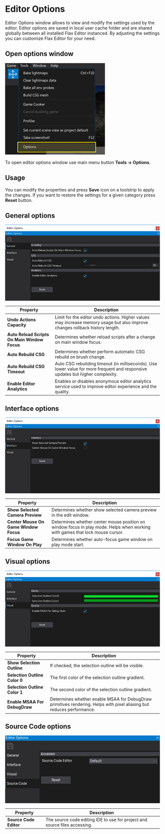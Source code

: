 # Editor Options

Editor Options window allows to view and modify the settings used by the editor. Editor options are saved in local user cache folder and are shared globally between all installed Flax Editor instanced. By adjusting the settings you can customize Flax Editor for your need.

## Open options window

![Open Editor Options](media/open-options.png)

To open editor options window use main menu button **Tools -> Options**.

## Usage

You can modify the properties and press **Save** icon on a toolstrip to apply the changes. If you want to restore the settings for a given category press **Reset** button.

## General options

![General Options](media/options-general.png)

| Property | Description |
|--------|--------|
| **Undo Actions Capacity** | Limit for the editor undo actions. Higher values may increase memory usage but also improve changes rollback history length. |
| **Auto Reload Scripts On Main Window Focus** | Determines whether reload scripts after a change on main window focus. |
| **Auto Rebuild CSG** | Determines whether perform automatic CSG rebuild on brush change. |
| **Auto Rebuild CSG Timeout** | Auto CSG rebuilding timeout (in milliseconds). Use lower value for more frequent and responsive updates but higher complexity. |
| **Enable Editor Analytics** | Enables or disables anonymous editor analytics service used to improve editor experience and the quality. |

## Interface options

![Interface Options](media/options-interface.png)

| Property | Description |
|--------|--------|
| **Show Selected Camera Preview** | Determines whether show selected camera preview in the edit window. |
| **Center Mouse On Game Window Focus** | Determines whether center mouse position on window focus in play mode. Helps when working with games that lock mouse cursor. |
| **Focus Game Window On Play** | Determines whether auto-focus game window on play mode start. |

## Visual options

![Visual Options](media/options-visual.png)

| Property | Description |
|--------|--------|
| **Show Selection Outline** | If checked, the selection outline will be visible. |
| **Selection Outline Color 0** | The first color of the selection outline gradient. |
| **Selection Outline Color 1** | The second color of the selection outline gradient. |
| **Enable MSAA For DebugDraw** | Determines whether enable MSAA for DebugDraw primitives rendering. Helps with pixel aliasing but reduces performance. |

## Source Code options

![Source Code Options](media/options-source-code.png)

| Property | Description |
|--------|--------|
| **Source Code Editor** | The source code editing IDE to use for project and source files accessing. |
